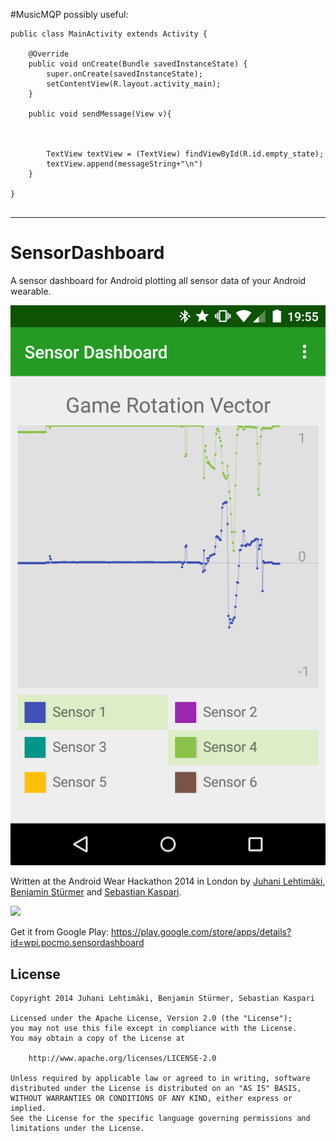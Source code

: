 #MusicMQP
possibly useful:
	
~~~~
public class MainActivity extends Activity {

	@Override
	public void onCreate(Bundle savedInstanceState) {
		super.onCreate(savedInstanceState);
		setContentView(R.layout.activity_main);
	}

	public void sendMessage(View v){


		
		TextView textView = (TextView) findViewById(R.id.empty_state);
		textView.append(messageString+"\n")
	}

}
	
~~~~


------------------------------------------------------------------------------------------------------------------------------------------
# SensorDashboard

A sensor dashboard for Android plotting all sensor data of your Android wearable.

![Screenshot](screenshot.png)

Written at the Android Wear Hackathon 2014 in London by [Juhani Lehtimäki](https://plus.google.com/+JuhaniLehtim%C3%A4ki/posts), [Benjamin Stürmer](https://stuermer-benjamin.de/) and [Sebastian Kaspari](https://plus.google.com/+SebastianKaspari/posts).

![](https://lh3.ggpht.com/ZEl2CgOtJdaSu9rOA_j1YwDh1zzq0nTjGoO5IfWcoFtza-0Noz7n6qP09sRWk8tx8Q=h900-rw)

Get it from Google Play: https://play.google.com/store/apps/details?id=wpi.pocmo.sensordashboard

## License

    Copyright 2014 Juhani Lehtimäki, Benjamin Stürmer, Sebastian Kaspari
    
    Licensed under the Apache License, Version 2.0 (the "License");
    you may not use this file except in compliance with the License.
    You may obtain a copy of the License at
    
        http://www.apache.org/licenses/LICENSE-2.0

    Unless required by applicable law or agreed to in writing, software
    distributed under the License is distributed on an "AS IS" BASIS,
    WITHOUT WARRANTIES OR CONDITIONS OF ANY KIND, either express or implied.
    See the License for the specific language governing permissions and
    limitations under the License.
